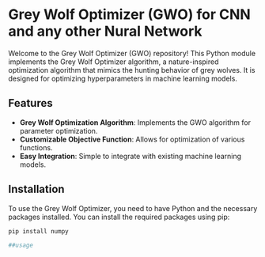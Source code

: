 
# Grey Wolf Optimizer (GWO) for CNN and any other Nural Network

Welcome to the Grey Wolf Optimizer (GWO) repository! This Python module implements the Grey Wolf Optimizer algorithm, a nature-inspired optimization algorithm that mimics the hunting behavior of grey wolves. It is designed for optimizing hyperparameters in machine learning models.

## Features

- **Grey Wolf Optimization Algorithm**: Implements the GWO algorithm for parameter optimization.
- **Customizable Objective Function**: Allows for optimization of various functions.
- **Easy Integration**: Simple to integrate with existing machine learning models.

## Installation

To use the Grey Wolf Optimizer, you need to have Python and the necessary packages installed. You can install the required packages using pip:

```bash
pip install numpy

##usage
